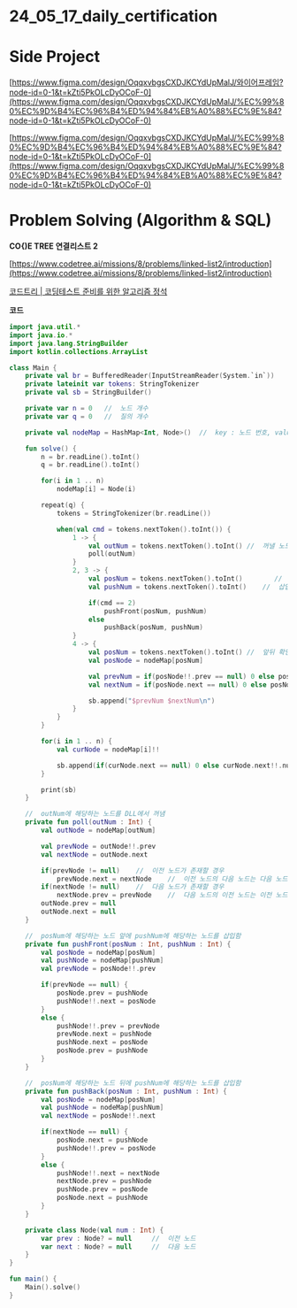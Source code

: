# 24_05_17_daily_certification
# Side Project

[https://www.figma.com/design/OqqxvbgsCXDJKCYdUpMalJ/와이어프레임?node-id=0-1&t=kZti5PkOLcDyOCoF-0](https://www.figma.com/design/OqqxvbgsCXDJKCYdUpMalJ/%EC%99%80%EC%9D%B4%EC%96%B4%ED%94%84%EB%A0%88%EC%9E%84?node-id=0-1&t=kZti5PkOLcDyOCoF-0)

[https://www.figma.com/design/OqqxvbgsCXDJKCYdUpMalJ/%EC%99%80%EC%9D%B4%EC%96%B4%ED%94%84%EB%A0%88%EC%9E%84?node-id=0-1&t=kZti5PkOLcDyOCoF-0](https://www.figma.com/design/OqqxvbgsCXDJKCYdUpMalJ/%EC%99%80%EC%9D%B4%EC%96%B4%ED%94%84%EB%A0%88%EC%9E%84?node-id=0-1&t=kZti5PkOLcDyOCoF-0)

# Problem Solving (Algorithm & SQL)

**CO{)E TREE 연결리스트 2**

[https://www.codetree.ai/missions/8/problems/linked-list2/introduction](https://www.codetree.ai/missions/8/problems/linked-list2/introduction)

[코드트리 | 코딩테스트 준비를 위한 알고리즘 정석](https://www.codetree.ai/missions/8/problems/linked-list2/introduction)

**코드** 

```kotlin
import java.util.*
import java.io.*
import java.lang.StringBuilder
import kotlin.collections.ArrayList

class Main {
    private val br = BufferedReader(InputStreamReader(System.`in`))
    private lateinit var tokens: StringTokenizer
    private val sb = StringBuilder()

    private var n = 0   //  노드 개수
    private var q = 0   //  질의 개수

    private val nodeMap = HashMap<Int, Node>()  //  key : 노드 번호, value : 노드

    fun solve() {
        n = br.readLine().toInt()
        q = br.readLine().toInt()

        for(i in 1 .. n)
            nodeMap[i] = Node(i)

        repeat(q) {
            tokens = StringTokenizer(br.readLine())

            when(val cmd = tokens.nextToken().toInt()) {
                1 -> {
                    val outNum = tokens.nextToken().toInt() //  꺼낼 노드
                    poll(outNum)
                }
                2, 3 -> {
                    val posNum = tokens.nextToken().toInt()        //  삽입될 노드 번호
                    val pushNum = tokens.nextToken().toInt()    //  삽입할 노드 번호

                    if(cmd == 2)
                        pushFront(posNum, pushNum)
                    else
                        pushBack(posNum, pushNum)
                }
                4 -> {
                    val posNum = tokens.nextToken().toInt() //  앞뒤 확인할 노드 번호
                    val posNode = nodeMap[posNum]

                    val prevNum = if(posNode!!.prev == null) 0 else posNode.prev!!.num    //  앞노드 번호
                    val nextNum = if(posNode.next == null) 0 else posNode.next!!.num      //  뒷노드 번호

                    sb.append("$prevNum $nextNum\n")
                }
            }
        }

        for(i in 1 .. n) {
            val curNode = nodeMap[i]!!

            sb.append(if(curNode.next == null) 0 else curNode.next!!.num).append(" ")
        }

        print(sb)
    }

    //  outNum에 해당하는 노드를 DLL에서 꺼냄
    private fun poll(outNum : Int) {
        val outNode = nodeMap[outNum]

        val prevNode = outNode!!.prev
        val nextNode = outNode.next

        if(prevNode != null)    //  이전 노드가 존재할 경우
            prevNode.next = nextNode    //  이전 노드의 다음 노드는 다음 노드
        if(nextNode != null)    //  다음 노드가 존재할 경우
            nextNode.prev = prevNode    //  다음 노드의 이전 노드는 이전 노드
        outNode.prev = null
        outNode.next = null
    }

    //  posNum에 해당하는 노드 앞에 pushNum에 해당하는 노드를 삽입함
    private fun pushFront(posNum : Int, pushNum : Int) {
        val posNode = nodeMap[posNum]
        val pushNode = nodeMap[pushNum]
        val prevNode = posNode!!.prev

        if(prevNode == null) {
            posNode.prev = pushNode
            pushNode!!.next = posNode
        }
        else {
            pushNode!!.prev = prevNode
            prevNode.next = pushNode
            pushNode.next = posNode
            posNode.prev = pushNode
        }
    }

    //  posNum에 해당하는 노드 뒤에 pushNum에 해당하는 노드를 삽입함
    private fun pushBack(posNum : Int, pushNum : Int) {
        val posNode = nodeMap[posNum]
        val pushNode = nodeMap[pushNum]
        val nextNode = posNode!!.next

        if(nextNode == null) {
            posNode.next = pushNode
            pushNode!!.prev = posNode
        }
        else {
            pushNode!!.next = nextNode
            nextNode.prev = pushNode
            pushNode.prev = posNode
            posNode.next = pushNode
        }
    }

    private class Node(val num : Int) {
        var prev : Node? = null     //  이전 노드
        var next : Node? = null     //  다음 노드
    }
}

fun main() {
    Main().solve()
}
```